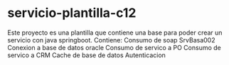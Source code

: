# servicio-plantilla-c12
Este proyecto es una plantilla que contiene una base para poder crear un servicio con java springboot.
Contiene:
Consumo de soap SrvBasa002
Conexion a base de datos oracle
Consumo de servico a PO
Consumo de servico a CRM
Cache de base de datos
Autenticacion
